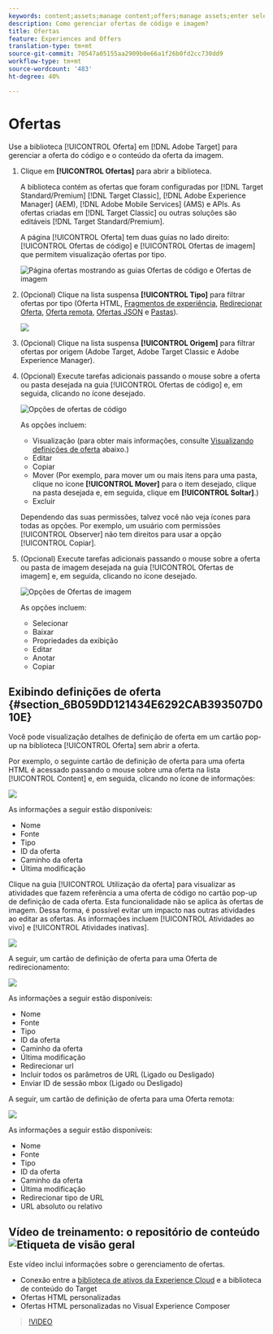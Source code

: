 ```yaml
---
keywords: content;assets;manage content;offers;manage assets;enter selection mode;selection mode
description: Como gerenciar ofertas de código e imagem?
title: Ofertas
feature: Experiences and Offers
translation-type: tm+mt
source-git-commit: 70547a05155aa2909b0e66a1f26b0fd2cc730dd9
workflow-type: tm+mt
source-wordcount: '483'
ht-degree: 40%

---
```



# Ofertas

Use a biblioteca [!UICONTROL Oferta] em [!DNL Adobe Target] para gerenciar a oferta do código e o conteúdo da oferta da imagem.

1. Clique em **[!UICONTROL Ofertas]** para abrir a biblioteca.

   A biblioteca contém as ofertas que foram configuradas por [!DNL Target Standard/Premium] [!DNL Target Classic], [!DNL Adobe Experience Manager] (AEM), [!DNL Adobe Mobile Services] (AMS) e APIs. As ofertas criadas em [!DNL Target Classic] ou outras soluções são editáveis [!DNL Target Standard/Premium].

   A página [!UICONTROL Oferta] tem duas guias no lado direito: [!UICONTROL Ofertas de código] e [!UICONTROL Ofertas de imagem] que permitem visualização ofertas por tipo.

   ![Página ofertas mostrando as guias Ofertas de código e Ofertas de imagem](/help/c-experiences/c-manage-content/assets/offers-page.png)

1. (Opcional) Clique na lista suspensa **[!UICONTROL Tipo]** para filtrar ofertas por tipo (Oferta HTML, [Fragmentos de experiência](/help/c-experiences/c-manage-content/aem-experience-fragments.md), [Redirecionar Oferta](/help/c-experiences/c-manage-content/offer-redirect.md), [Oferta remota](/help/c-experiences/c-manage-content/about-remote-offers.md), [Ofertas JSON](/help/c-experiences/c-manage-content/create-json-offer.md) e [Pastas](/help/c-experiences/c-manage-content/create-content-folder.md)).

   ![](assets/offers_filter.png)

1. (Opcional) Clique na lista suspensa **[!UICONTROL Origem]** para filtrar ofertas por origem (Adobe Target, Adobe Target Classic e Adobe Experience Manager).

1. (Opcional) Execute tarefas adicionais passando o mouse sobre a oferta ou pasta desejada na guia [!UICONTROL Ofertas de código] e, em seguida, clicando no ícone desejado.

   ![Opções de ofertas de código](assets/offer-picker-large.png)

   As opções incluem:

   * Visualização (para obter mais informações, consulte [Visualizando definições de oferta](#section_6B059DD121434E6292CAB393507D010E) abaixo.)
   * Editar
   * Copiar 
   * Mover (Por exemplo, para mover um ou mais itens para uma pasta, clique no ícone **[!UICONTROL Mover]** para o item desejado, clique na pasta desejada e, em seguida, clique em **[!UICONTROL Soltar]**.)
   * Excluir

   Dependendo das suas permissões, talvez você não veja ícones para todas as opções. Por exemplo, um usuário com permissões [!UICONTROL Observer] não tem direitos para usar a opção [!UICONTROL Copiar].

1. (Opcional) Execute tarefas adicionais passando o mouse sobre a oferta ou pasta de imagem desejada na guia [!UICONTROL Ofertas de imagem] e, em seguida, clicando no ícone desejado.

   ![Opções de Ofertas de imagem](/help/c-experiences/c-manage-content/assets/image-offers-icons.png)

   As opções incluem:

   * Selecionar
   * Baixar
   * Propriedades da exibição
   * Editar
   * Anotar
   * Copiar 

## Exibindo definições de oferta {#section_6B059DD121434E6292CAB393507D010E}

Você pode visualização detalhes de definição de oferta em um cartão pop-up na biblioteca [!UICONTROL Oferta] sem abrir a oferta.

Por exemplo, o seguinte cartão de definição de oferta para uma oferta HTML é acessado passando o mouse sobre uma oferta na lista [!UICONTROL Content] e, em seguida, clicando no ícone de informações:

![](assets/offer-card-html.png)

As informações a seguir estão disponíveis:

* Nome
* Fonte
* Tipo
* ID da oferta
* Caminho da oferta
* Última modificação

Clique na guia [!UICONTROL Utilização da oferta] para visualizar as atividades que fazem referência a uma oferta de código no cartão pop-up de definição de cada oferta. Esta funcionalidade não se aplica às ofertas de imagem. Dessa forma, é possível evitar um impacto nas outras atividades ao editar as ofertas. As informações incluem [!UICONTROL Atividades ao vivo] e [!UICONTROL Atividades inativas].

![](assets/offer-card-usage.png)

A seguir, um cartão de definição de oferta para uma Oferta de redirecionamento:

![](assets/offer-card-redirect.png)

As informações a seguir estão disponíveis:

* Nome
* Fonte
* Tipo
* ID da oferta
* Caminho da oferta
* Última modificação
* Redirecionar url
* Incluir todos os parâmetros de URL (Ligado ou Desligado)
* Enviar ID de sessão mbox (Ligado ou Desligado)

A seguir, um cartão de definição de oferta para uma Oferta remota:

![](assets/offer-card-remote.png)

As informações a seguir estão disponíveis:

* Nome
* Fonte
* Tipo
* ID da oferta
* Caminho da oferta
* Última modificação
* Redirecionar tipo de URL
* URL absoluto ou relativo

## Vídeo de treinamento: o repositório de conteúdo  ![Etiqueta de visão geral](/help/assets/overview.png)

Este vídeo inclui informações sobre o gerenciamento de ofertas.

* Conexão entre a [biblioteca de ativos da Experience Cloud](https://experienceleague.adobe.com/docs/core-services/interface/assets/creative-cloud.html) e a biblioteca de conteúdo do Target
* Ofertas HTML personalizadas
* Ofertas HTML personalizadas no Visual Experience Composer

>[!VIDEO](https://video.tv.adobe.com/v/17387)